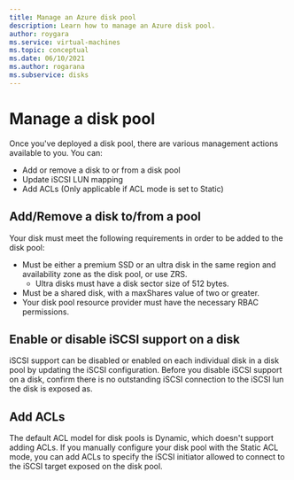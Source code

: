 ```yaml
---
title: Manage an Azure disk pool
description: Learn how to manage an Azure disk pool.
author: roygara
ms.service: virtual-machines
ms.topic: conceptual
ms.date: 06/10/2021
ms.author: rogarana
ms.subservice: disks
---
```


# Manage a disk pool

Once you've deployed a disk pool, there are various management actions available to you. You can:
- Add or remove a disk to or from a disk pool
- Update iSCSI LUN mapping
- Add ACLs (Only applicable if ACL mode is set to Static)


## Add/Remove a disk to/from a pool

Your disk must meet the following requirements in order to be added to the disk pool:
- Must be either a premium SSD or an ultra disk in the same region and availability zone as the disk pool, or use ZRS.
    - Ultra disks must have a disk sector size of 512 bytes.
- Must be a shared disk, with a maxShares value of two or greater.
- Your disk pool resource provider must have the necessary RBAC permissions.


## Enable or disable iSCSI support on a disk

iSCSI support can be disabled or enabled on each individual disk in a disk pool by updating the iSCSI configuration. Before you disable iSCSI support on a disk, confirm there is no outstanding iSCSI connection to the iSCSI lun the disk is exposed as.


## Add ACLs
The default ACL model for disk pools is Dynamic, which doesn't support adding ACLs. If you manually configure your disk pool with the Static ACL mode, you can add ACLs to specify the iSCSI initiator allowed to connect to the iSCSI target exposed on the disk pool.

